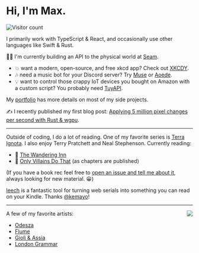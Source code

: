 # Hi, I'm Max.

![Visitor count](https://komarev.com/ghpvc/?username=codetheweb)

I primarily work with TypeScript & React, and occasionally use other languages like Swift & Rust.

🧑‍💻 I'm currently building an API to the physical world at [Seam](https://www.getseam.com/).

- 💥 want a modern, open-source, and free xkcd app? Check out [XKCDY](https://xkcdy.com/).
- 🎶 need a music bot for your Discord server? Try [Muse](https://github.com/codetheweb/muse/tree/129d121364c7e976c7bf5e2da3976da230058d77) or [Aoede](https://github.com/codetheweb/aoede).
- 💡 want to control those crappy IoT devices you bought on Amazon with a custom script? You probably need [TuyAPI](https://github.com/codetheweb/tuyapi).

My [portfolio](https://maxisom.me/) has more details on most of my side projects.

✍️ I recently published my first blog post: [Applying 5 million pixel changes per second with Rust & wgpu](https://maxisom.me/posts/applying-5-million-pixel-updates-per-second).

------------------

Outside of coding, I do a lot of reading. One of my favorite series is [Terra Ignota](https://www.goodreads.com/series/166200-terra-ignota). I also enjoy Terry Pratchett and Neal Stephenson. Currently reading:
- 🏨 [The Wandering Inn](https://wanderinginn.com/)
- 🦹 [Only Villains Do That](https://www.royalroad.com/fiction/40182/only-villains-do-that) (as chapters are published)

(If you have a book rec feel free to [open an issue and tell me about it](https://github.com/codetheweb/codetheweb/issues?q=is%3Aissue+is%3Aopen+sort%3Aupdated-desc), always looking for new material. 😀)

[leech](https://github.com/kemayo/leech) is a fantastic tool for turning web serials into something you can read on your Kindle. Thanks [@kemayo](https://github.com/kemayo)!

------------------

<img align="right" src="https://spotify-recently-played-readme.vercel.app/api?user=codetheweb">

A few of my favorite artists:
- [Odesza](https://open.spotify.com/artist/21mKp7DqtSNHhCAU2ugvUw?si=P33xAML0REKwjt5XIPdhuw)
- [Flume](https://open.spotify.com/artist/6nxWCVXbOlEVRexSbLsTer?si=e4wDRpUVRMWlJ-5rlIjsEQ)
- [Giolì & Assia](https://open.spotify.com/artist/6mM9a86Nrw0y7f9MaJGbpU?si=tWREm_wZT0S4X4oJQMdbmg)
- [London Grammar](https://open.spotify.com/artist/3Bd1cgCjtCI32PYvDC3ynO?si=z1yxrpKWTAqFqug29yHumw)
